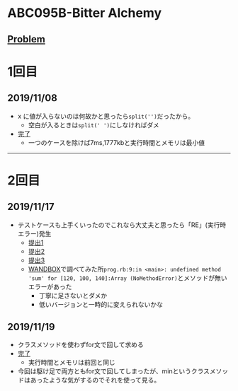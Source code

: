 # ABC095B-Bitter Alchemy

[Problem](https://atcoder.jp/contests/abc095/tasks/abc095_b)
---
# 1回目
## 2019/11/08
* x に値が入らないのは何故かと思ったら`split('')`だったから。
    * 空白が入るときは`split(' ')`にしなければダメ
* [完了](https://atcoder.jp/contests/abc095/submissions/8332227)
    * 一つのケースを除けば7ms,1777kbと実行時間とメモリは最小値
---
# 2回目
## 2019/11/17
* テストケースも上手くいったのでこれなら大丈夫と思ったら「RE」(実行時エラー)発生
    * [提出1](https://atcoder.jp/contests/abc095/submissions/8502830)
    * [提出2](https://atcoder.jp/contests/abc095/submissions/8502822)
    * [提出3](https://atcoder.jp/contests/abc095/submissions/8502794)
    * [WANDBOX](https://wandbox.org/#)で調べてみた所`prog.rb:9:in <main>: undefined method 'sum' for [120, 100, 140]:Array (NoMethodError)`とメソッドが無いエラーがあった
        * 丁寧に足さないとダメか
        * 低いバージョンと一時的に変えられないかな
## 2019/11/19
* クラスメソッドを使わずfor文で回して求める
* [完了](https://atcoder.jp/contests/abc095/submissions/8525672)
    * 実行時間とメモリは前回と同じ
* 今回は駆け足で両方ともfor文で回してしまったが、minというクラスメソッドはあったような気がするのでそれを使って見る。 
        